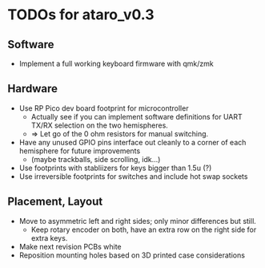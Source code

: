 # TODOs for ataro_v0.3

## Software
  - Implement a full working keyboard firmware with qmk/zmk 


## Hardware
  - Use RP Pico dev board footprint for microcontroller
    - Actually see if you can implement software definitions for UART TX/RX selection on the two hemispheres.
    -   => Let go of the 0 ohm resistors for manual switching.
  - Have any unused GPIO pins interface out cleanly to a corner of each hemisphere for future improvements
    - (maybe trackballs, side scrolling, idk...)  
  - Use footprints with stabliizers for keys bigger than 1.5u (?)
  - Use irreversible footprints for switches and include hot swap sockets


## Placement, Layout
  - Move to asymmetric left and right sides; only minor differences but still.
    - Keep rotary encoder on both, have an extra row on the right side for extra keys.
  - Make next revision PCBs white
  - Reposition mounting holes based on 3D printed case considerations
